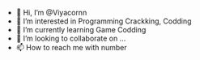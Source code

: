 - 👋 Hi, I’m @Viyacornn
- 👀 I’m interested in Programming Crackking, Codding
- 🌱 I’m currently learning Game Codding
- 💞️ I’m looking to collaborate on ...
- 📫 How to reach me with number
